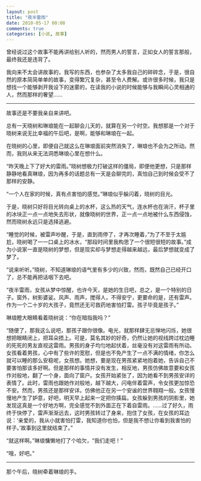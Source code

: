 ```yaml
---
layout: post
title: "夜半雷雨"
date: 2010-05-17 00:08
comments: true
categories: [小说, 故事]
---
```


<div class='begin-indent2em'></div>
曾经说过这个故事不能再讲给别人听的，然而男人的誓言，正如女人的誓言那般，最终我还是违背了。

我向来不太会讲故事的，我写的东西，也参杂了太多我自己的碎碎念，于是，很自然的原本简简单单的故事，变得繁冗复杂，甚至令人费解。或许很多时候，我只是想找一个能够剥开我设下的迷雾的，在读我的小说的时候能够与我瞬间心灵相通的人，然而那样的奢望……

--- 

故事还是不要我亲自来讲吧。

总有一天晓树和琳琅能在一起聊会儿天的，就算在另一个时空。我想那是一个对于晓树来说无比幸福的午后吧，是啊，能够和琳琅在一起。

<!-- more --><!-- <div class='read-more-mark'></div> -->

在晓树的心里，即便自己就这么在琳琅面前突然消失了，琳琅也不会为之所动。然而，我则从来无法洞悉琳琅心里在想什么。

“昨天晚上下了好大的雷雨。”晓树想极力打破这样的僵局，即便他更想，只是那样静静地看真琳琅，因为再多的话题总有一天是会聊完的，真怕自己到时候会受不了那样的安静。

“一个人在家的时候，真有点害怕的感觉。”琳琅似乎躲闪着，晓树的目光。

于是，晓树只好将目光转向桌上的水杯，这么热的天气，连水杯也在淌汗，杯子里的冰块正一点一点地失去形状，就像晓树的世界，正一点一点地被什么东西侵蚀，然而晓树永远只是选择逃避。

“睡觉的时候，被雷声吵醒，于是，直到雨停了，才再次睡着，”为了不至于太尴尬，晓树喝了一一口桌上的冰水，“那段时间里我构思了一个很短很短的故事。”成为小说家一直是晓树的梦想，但是现实却与梦想走得越来越远，最后梦想就变成了梦了。

“说来听听。”晓树，不知道琳琅的语气里有多少的兴致，然而，既然自己已经开口了，总不能再把话咽下去吧。

“夜半雷雨，女孩从梦中惊醒，也许今天，是她的生日吧，总之，是一个特别的日子。窗外，树影婆娑。风声、雨声，搅得人，不得安宁，更要命的是，还有雷声。作为一个二十岁的大孩子，竟然还无可救药地害怕打雷。孩子毕竟是孩子。”

琳琅瞪大眼睛看着晓树说：“你在暗指我吗？”

“随便了，那我这么说吧，那孩子跟你很像。电光，就那样肆无忌惮地闪烁，她很想把眼睛闭上，把耳朵捂上。可是，莫名其妙的好奇，仍然让她的视线跨过枕边睡的死死的男友直视这雷雨。男孩的身子均匀地起伏着，丝毫没有对这雷雨有所动。女孩看着男孩，心中有了些许的宽慰，但是也不免产生了一点不满的情绪，你怎么就可以睡的那么安稳呢，女孩想。她想，要是现在男孩紧紧地抱着她，告诉自己不要害怕那该多好啊。但是那样的事情并没有发生，相反地，男孩仿佛故意要和女孩作对般地，翻了一个身，面向了窗户。女孩开始紧张了，因为她看不到男孩安详的表情了。此时，雷雨也跟她作对般地，越下越大，闪电伴着雷声，令女孩更加惊恐不安。然而，男孩还是那样安详。仿佛他正在另一个安谧的世界翱翔一般。女孩慢慢地产生了妒意，好吧，明天早上起来一定把你揍扁。女孩躲到男孩的阴影里，她发现这真是一个好地方啊，完全感觉不到外面正在下着自雷雨。……过了好久，雨终于快停了，雷声渐渐远去，这时男孩转过了身来，抱住了女孩，在女孩的耳边说：‘亲爱的，我从小就害怕打雷，我知道你也怕，但是我不想让你看到我害怕的样子。’故事到这里就结束了。”

“就这样啊。”琳琅慵懒地打了个哈欠，“我们走吧！”

“哦，好吧。”

--- 

那个午后，晓树牵着琳琅的手。

